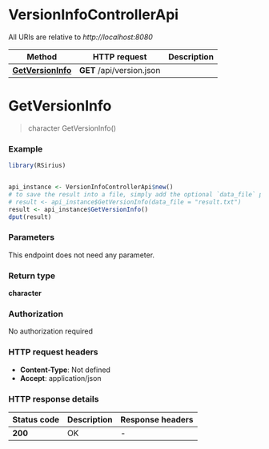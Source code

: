 # VersionInfoControllerApi

All URIs are relative to *http://localhost:8080*

Method | HTTP request | Description
------------- | ------------- | -------------
[**GetVersionInfo**](VersionInfoControllerApi.md#GetVersionInfo) | **GET** /api/version.json | 


# **GetVersionInfo**
> character GetVersionInfo()



### Example
```R
library(RSirius)


api_instance <- VersionInfoControllerApi$new()
# to save the result into a file, simply add the optional `data_file` parameter, e.g.
# result <- api_instance$GetVersionInfo(data_file = "result.txt")
result <- api_instance$GetVersionInfo()
dput(result)
```

### Parameters
This endpoint does not need any parameter.

### Return type

**character**

### Authorization

No authorization required

### HTTP request headers

 - **Content-Type**: Not defined
 - **Accept**: application/json

### HTTP response details
| Status code | Description | Response headers |
|-------------|-------------|------------------|
| **200** | OK |  -  |

